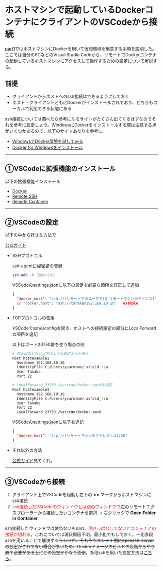 # ホストマシンで起動しているDockerコンテナにクライアントのVSCodeから接続

[part1](Docker%20part1.%20dockerで仮想環境の用意.md)ではホストマシンにDockerを用いて仮想環境を用意する手順を説明した。ここでは自分のPCなどのVisual Studio Codeから、リモートでDockerコンテナの起動しているホストマシンにアクセスして操作するための設定について解説する。

## 前提

- クライアントからホストへのssh接続はできるようにしておく
- ホスト・クライアントともにDockerがインストールされており、どちらもローカルで利用できる状態にある

ssh接続については調べたら参考になるサイトがたくさん出てくるはずなのでそれを参考に設定しよう。WindowsにDockerをインストールする際は注意する点がいくつかあるので、以下のサイトあたりを参考に。

- [WindowsでDocker環境を試してみる](https://qiita.com/fkooo/items/d2fddef9091b906675ca)
- [Docker for Windowsをインストール](https://ops.jig-saw.com/tech-cate/docker-for-windows-install)

---

## ①VSCodeに拡張機能のインストール

以下の拡張機能インストール

- [Docker](https://marketplace.visualstudio.com/items?itemName=ms-azuretools.vscode-docker)
- [Remote SSH](https://marketplace.visualstudio.com/items?itemName=ms-vscode-remote.remote-ssh)
- [Remote Container](https://marketplace.visualstudio.com/items?itemName=ms-vscode-remote.remote-containers)

---

## ②VSCodeの設定

以下の中から好きな方法で

[公式ガイド](https://code.visualstudio.com/docs/remote/containers-advanced#_developing-inside-a-container-on-a-remote-docker-host)

- SSHプロトコル

  ssh-agentに秘密鍵の登録

  ```bash
  ssh-add -K [鍵のパス]
  ```

  VSCodeのsettings.jsonに以下の設定を必要な箇所を訂正して追加

  ```json
  {
    "docker.host": "ssh://[リモートでのユーザ名]@[リモートマシンのアドレス]"
    // "docker.host": "ssh://tanaka@192.168.10.10"   example
  }
  ```

- TCPプロトコルの使用

  VSCodeでsshのconfigを開き、ホストへの接続設定の部分にLocalForwardの項目を追記

  以下はポート23750番を使う場合の例

  ```bash
  # 例えばもともと以下のような設定だった場合
  Host hostexample1
    HostName 192.168.10.10
    IdentityFile C:/Users/yourname/.ssh/id_rsa
    User Tanaka
    Port 22

  # LocalForward 23750 /var/run/docker.sockを追記
  Host hostexample1
    HostName 192.168.10.10
    IdentityFile C:/Users/yourname/.ssh/id_rsa
    User Tanaka
    Port 22
    LocalForward 23750 /var/run/docker.sock
  ```

  VSCodeのsettings.jsonに以下を追記

  ```json
  {
    "docker.host": "tcp://[リモートマシンのアドレス]:23750"
  }
  ```

- それ以外の方法
  
  [公式ガイド](https://code.visualstudio.com/docs/remote/containers-advanced#_developing-inside-a-container-on-a-remote-docker-host)見てくれ。

---

## ③VSCodeから接続

1. クライアント上でVSCodeを起動し左下の __><__ マークからホストマシンにssh接続
1. <font color="Red">ssh接続したVSCodeのウィンドウとは別のウィンドウで</font>左のリモートエクスプローラーから接続したいコンテナを選択 -> 右クリックで __Open__ __Folder__ __in__ __Container__

ssh接続したウィンドウは使わないものの、<font color="Red">開きっぱなしでないとコンテナとの接続が切れる</font>。これについては現状原因不明。最小化でもしておく。一応多段sshを用いることで解決する~~らしいが、そもそもコンテナ側にopenssh-serverの設定がされてない場合が多いため、Dockerイメージのビルドの段階からやり直す必要がある上にこの設定がかなり面倒~~。多段sshを用いた設定方法は[こちら](Docker%20番外編%20docker仮想環境にリモート接続.md)。

---
